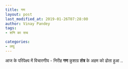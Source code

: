 ```yaml
---
title: गण
layout: post
last_modified_at: 2019-01-26T07:28:00
author: Vinay Pandey
tags:
- शनि का सच

categories:
- लघु
---
```

आज के परिपेक्ष्य में विचारणीय - निरीह **गण** कुशाग्र **तंत्र** के अहम को ढोता हुआ ..


